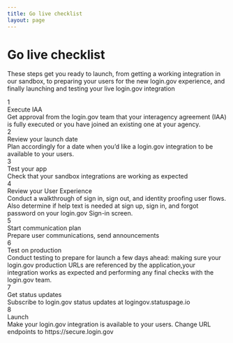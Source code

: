 ```yaml
---
title: Go live checklist
layout: page
---
```


# Go live checklist

These steps get you ready to launch, from getting a working integration in our sandbox, to preparing your users for the new login.gov experience, and finally launching and testing your live login.gov integration


<div class="grid-row">
  <div class="grid-col-1">
    <div class="text-white border-solid border-width-05 radius-pill border-white bg-primary float-right font-sans-lg text-bold text-center width-6 top-neg-05 margin-left-05 display-block">1</div>
  </div>
  <div class="grid-col-11 padding-left-1 padding-bottom-2">
    <span class="text-bold padding-top-2 text-no-underline hover:text-underline">Execute IAA</span><BR>
    <span class="text-semibold"> Get approval from the login.gov team that your interagency agreement (IAA) is fully executed or you have joined an existing one at your agency.</span>
  </div>
</div>
<div class="grid-row">
    <div class="grid-col-1">
        <div class="text-white border-solid border-width-05 radius-pill border-white bg-primary float-right font-sans-lg text-bold text-center width-6 top-neg-05 margin-left-05 display-block">2</div> 
    </div>
    <div class="grid-col-11 padding-left-1 padding-bottom-2">
        <span class="text-bold padding-top-2">Review your launch date</span><BR>
        <span class="text-semibold">Plan accordingly for a date when you’d like a login.gov integration to be available to your users.</span>
    </div>
</div>
<div class="grid-row">
    <div class="grid-col-1">
        <div class="text-white border-solid border-width-05 radius-pill border-white bg-primary float-right font-sans-lg text-bold text-center width-6 top-neg-05 margin-left-05 display-block">3</div> 
    </div>
    <div class="grid-col-11 padding-left-1 padding-bottom-2">
        <span class="text-bold padding-top-2">Test your app</span><BR>
        <span class="text-semibold">Check that your sandbox integrations are working as expected</span>
    </div>
</div>
<div class="grid-row">
    <div class="grid-col-1">
        <div class="text-white border-solid border-width-05 radius-pill border-white bg-primary float-right font-sans-lg text-bold text-center width-6 top-neg-05 margin-left-05 display-block">4</div> 
    </div>
    <div class="grid-col-11 padding-left-1 padding-bottom-2">
        <span class="text-bold padding-top-2">Review your User Experience</span><BR>
        <span class="text-semibold">Conduct a walkthrough of sign in, sign out, and identity proofing user flows. Also determine if help text is needed at sign up, sign in, and forgot password on your login.gov Sign-in screen.</span>
    </div>
</div>
<div class="grid-row">
    <div class="grid-col-1">
        <div class="text-white border-solid border-width-05 radius-pill border-white bg-primary float-right font-sans-lg text-bold text-center width-6 top-neg-05 margin-left-05 display-block">5</div> 
    </div>
    <div class="grid-col-11 padding-left-1 padding-bottom-2">
        <span class="text-bold padding-top-2">Start communication plan</span><BR>
        <span class="text-semibold">Prepare user communications, send announcements</span>
    </div>
</div>
<div class="grid-row">
    <div class="grid-col-1">
        <div class="text-white border-solid border-width-05 radius-pill border-white bg-primary float-right font-sans-lg text-bold text-center width-6 top-neg-05 margin-left-05 display-block">6</div> 
    </div>
    <div class="grid-col-11 padding-left-1 padding-bottom-2">
        <span class="text-bold padding-top-2">Test on production</span><BR>
        <span class="text-semibold">Conduct testing to prepare for launch a few days ahead: making sure your login.gov production URLs are referenced by the application,your integration works as expected and performing any final checks with the login.gov team.</span>
    </div>
</div>
<div class="grid-row">
    <div class="grid-col-1">
        <div class="text-white border-solid border-width-05 radius-pill border-white bg-primary float-right font-sans-lg text-bold text-center width-6 top-neg-05 margin-left-05 display-block">7</div> 
    </div>
    <div class="grid-col-11 padding-left-1 padding-bottom-2">
        <span class="text-bold padding-top-2">Get status updates</span><BR>
        <span class="text-semibold">Subscribe to login.gov status updates at logingov.statuspage.io</span>
    </div>
</div>
<div class="grid-row">
    <div class="grid-col-1">
        <div class="text-white border-solid border-width-05 radius-pill border-white bg-primary float-right font-sans-lg text-bold text-center width-6 top-neg-05 margin-left-05 display-block">8</div> 
    </div>
    <div class="grid-col-11 padding-left-1 padding-bottom-2">
        <span class="text-bold padding-top-2">Launch</span><BR>
        <span class="text-semibold">Make your login.gov integration is available to your users. Change URL endpoints to https://secure.login.gov</span>
    </div>
</div>